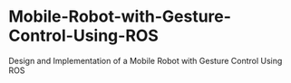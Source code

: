 # Mobile-Robot-with-Gesture-Control-Using-ROS
Design and Implementation of a Mobile Robot with Gesture Control Using ROS
